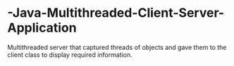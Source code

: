 # -Java-Multithreaded-Client-Server-Application
Multithreaded server that captured threads of objects and gave them to the client class to display required information. 
